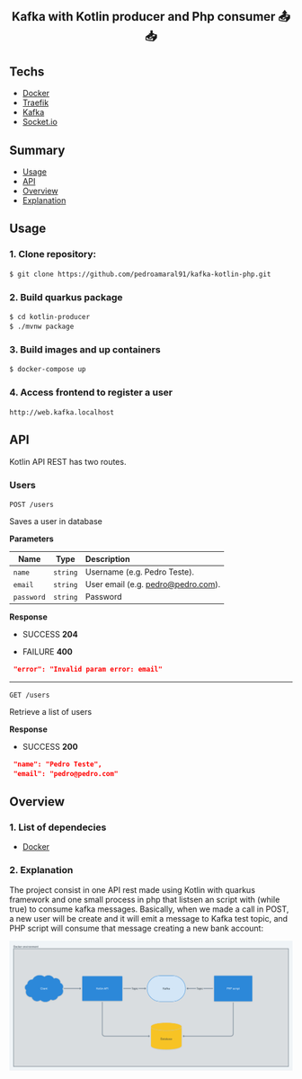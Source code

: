 <h2 align="center">
 Kafka with Kotlin producer and Php consumer 📤️📥
</h2>

## Techs
- [Docker](https://www.docker.com/)
- [Traefik](https://doc.traefik.io/traefik/)
- [Kafka](https://kafka.apache.org/intro)
- [Socket.io](https://socket.io/)

## Summary

- [Usage](#usage)
- [API](#api)
- [Overview](#overview)
- [Explanation](#architecture)

## Usage

### 1. Clone repository:

```bash
$ git clone https://github.com/pedroamaral91/kafka-kotlin-php.git
```

### 2. Build quarkus package
```bash
$ cd kotlin-producer
$ ./mvnw package
```
### 3. Build images and up containers
```bash
$ docker-compose up
```

### 4. Access frontend to register a user
`http://web.kafka.localhost`

## API

Kotlin API REST has two routes.

### Users

```
POST /users
```

Saves a user in database 

**Parameters**

| Name  | Type | Description                    |
|--------|------|:-------------------------------|
| `name` | `string` |Username (e.g. Pedro Teste). |
| `email` | `string` |User email (e.g. pedro@pedro.com). |
| `password` | `string` |Password |

**Response**
- SUCCESS **204**


- FAILURE
  **400**
```json
 "error": "Invalid param error: email"
```
---
```
GET /users
```

Retrieve a list of users

**Response**
- SUCCESS **200**
```json
 "name": "Pedro Teste",
 "email": "pedro@pedro.com"
```

## Overview

### 1. List of dependecies
- [Docker](https://www.docker.com/)


### 2. Explanation
The project consist in one API rest made using Kotlin with quarkus framework and one small process in php that listsen an script with (while true) to consume kafka messages.
Basically, when we made a call in POST, a new user will be create and it will emit a message to Kafka test topic, and PHP script will consume that message creating a new bank account:

![Flow diagram example](https://raw.githubusercontent.com/pedroamaral91/kafka-kotlin-php/main/kafka-example.png)



